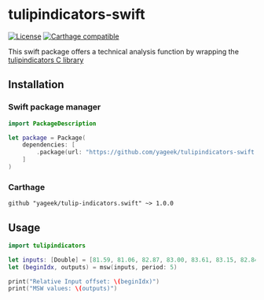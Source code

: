 # tulipindicators-swift

[![License](https://img.shields.io/github/license/yageek/tulipindicators-swift.svg)](LICENSE)
[![Carthage compatible](https://img.shields.io/badge/Carthage-compatible-4BC51D.svg?style=flat)](https://github.com/Carthage/Carthage)

This swift package offers a technical analysis function by wrapping the [tulipindicators C library](https://tulipindicators.org)

## Installation

### Swift package manager

```swift
import PackageDescription

let package = Package(
    dependencies: [
        .package(url: "https://github.com/yageek/tulipindicators-swift.git", from: "1.0.0"),
    ]
)
```

### Carthage

```
github "yageek/tulip-indicators.swift" ~> 1.0.0
```

## Usage

```swift
import tulipindicators

let inputs: [Double] = [81.59, 81.06, 82.87, 83.00, 83.61, 83.15, 82.84, 83.99, 84.55, 84.36, 85.53, 86.54, 86.89, 87.77, 87.29]
let (beginIdx, outputs) = msw(inputs, period: 5)

print("Relative Input offset: \(beginIdx)")
print("MSW values: \(outputs)")
```
